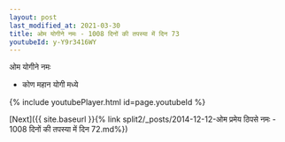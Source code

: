 ```yaml
---
layout: post
last_modified_at: 2021-03-30
title: ओम योगीने नमः - 1008 दिनों की तपस्या में दिन 73
youtubeId: y-Y9r3416WY
---
```

 
 
 ओम योगीने नमः  
 
 -  कोण महान योगी मध्ये 
 
  
 
  
 
 
 
 
 
 


{% include youtubePlayer.html id=page.youtubeId %}
 
[Next]({{ site.baseurl }}{% link  split2/_posts/2014-12-12-ओम प्रमेय ठिपसे नमः - 1008 दिनों की तपस्या में दिन 72.md%})
 
